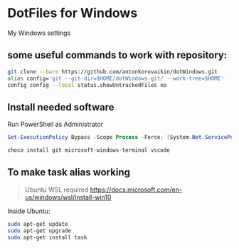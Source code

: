 # DotFiles for Windows
My Windows settings

## some useful commands to work with repository:
``` bash
git clone --bare https://github.com/antonkorovaikin/dotWindows.git
alias config='git --git-dir=$HOME/dotWindows.git/ --work-tree=$HOME' 
config config --local status.showUntrackedFiles no
```

## Install needed software 
Run PowerShell as Administrator
``` powershell
Set-ExecutionPolicy Bypass -Scope Process -Force; [System.Net.ServicePointManager]::SecurityProtocol = [System.Net.ServicePointManager]::SecurityProtocol -bor 3072; iex ((New-Object System.Net.WebClient).DownloadString('https://chocolatey.org/install.ps1'))

choco install git microsoft-windows-terminal vscode
```

## To make task alias working
> Ubuntu WSL required https://docs.microsoft.com/en-us/windows/wsl/install-win10

Inside Ubuntu:
``` bash
sudo apt-get update
sudo apt-get upgrade
sudo apt-get install task
```
